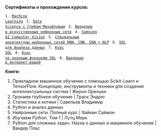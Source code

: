 **Сертификаты о прохождении курсов:**

<code>1. [Machine Learning](https://github.com/berserkr7/Certificates/blob/main/stepik-certificate-machine-learning.pdf)
</code>
<code>2. [Data Science с Глебом Михайловым](https://github.com/berserkr7/Certificates/blob/main/stepik-certificate-data-science-gleb.pdf)
</code>
<code>3. [Введение в искусственные нейронные сети](https://github.com/berserkr7/Certificates/blob/main/stepik-certificate-NN.pdf)
</code>
<code>4. [Samsung AI Computer Vision](https://github.com/berserkr7/Certificates/blob/main/stepik-certificate-samsung-CV.pdf)
</code>
<code>5. [Специальные архитектуры нейронных сетей RNN, CNN, GAN + NLP](https://github.com/berserkr7/Certificates/blob/main/stepik-certificate-spetial-RNN-CNN-NLP.pdf)
</code>
<code>6. [SQL для Анализа данных](https://github.com/berserkr7/Certificates/blob/main/stepik-certificate-SQL-data-analysis-for-gleb-mikhaylov.pdf)
</code>
<code>7. [Курс SQL](https://github.com/berserkr7/Certificates/blob/main/stepik-certificate-sql-all.pdf)
</code>
<code>8. [Курс по оконным функциям SQL](https://github.com/berserkr7/Certificates/blob/main/stepik-certificate-windows-finctions.pdf)
</code>
<code>9. [Введение в интернет-вещей](https://github.com/berserkr7/Certificates/blob/main/stepik-certificate-nti-center.pdf)
</code>



**Книги:**

1. Прикладное машинное обучение с помощью Scikit-Learn и TensorFlow. Концепции, инструменты и техники для создания интеллектуальных систем | Жерон Орельен
2. Грокаем глубокое обучение | Траск Эндрю
3. Статистика и котики | Савельев Владимир
4. Python и анализ данных
5. Нейронные сети. Полный курс | Хайкин Саймон
6. Изучаем Python. Том 1 | Лутц Марк
7. Python для сложных задач. Наука о данных  и машинное обучение | Вандер Плас

